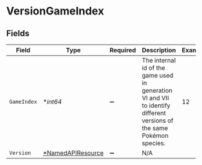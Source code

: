 # VersionGameIndex


## Fields

| Field                                                                                                                  | Type                                                                                                                   | Required                                                                                                               | Description                                                                                                            | Example                                                                                                                |
| ---------------------------------------------------------------------------------------------------------------------- | ---------------------------------------------------------------------------------------------------------------------- | ---------------------------------------------------------------------------------------------------------------------- | ---------------------------------------------------------------------------------------------------------------------- | ---------------------------------------------------------------------------------------------------------------------- |
| `GameIndex`                                                                                                            | **int64*                                                                                                               | :heavy_minus_sign:                                                                                                     | The internal id of the game used in generation VI and VII to identify different<br/>versions of the same Pokémon species.<br/> | 12                                                                                                                     |
| `Version`                                                                                                              | [*NamedAPIResource](../../models/shared/namedapiresource.md)                                                           | :heavy_minus_sign:                                                                                                     | N/A                                                                                                                    |                                                                                                                        |